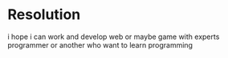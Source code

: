 # Resolution
i hope i can work and develop web or maybe game with experts programmer or another who want to learn programming
